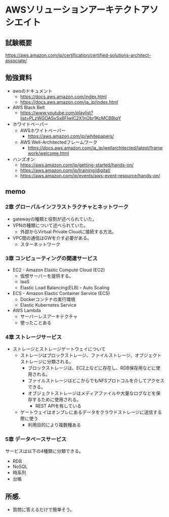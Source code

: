 # AWSソリューションアーキテクトアソシエイト

## 試験概要
https://aws.amazon.com/jp/certification/certified-solutions-architect-associate/

## 勉強資料
* awsのドキュメント
    * https://docs.aws.amazon.com/index.html
    * https://docs.aws.amazon.com/ja_jp/index.html
* AWS Black Belt
    * https://www.youtube.com/playlist?list=PLzWGOASvSx6FIwIC2X1nObr1KcMCBBlqY
* ホワイトペーパー
    * AWSホワイトペーパー
        * https://aws.amazon.com/jp/whitepapers/
    * AWS Well-Architectedフレームワーク
        * https://docs.aws.amazon.com/ja_jp/wellarchitected/latest/framework/welcome.html
* ハンズオン
    * https://aws.amazon.com/jp/getting-started/hands-on/
    * https://aws.amazon.com/jp/training/digital/
    * https://aws.amazon.com/jp/events/aws-event-resource/hands-on/

## memo
### 2章 グローバルインフラストラクチャとネットワーク
* gatewayの種類と役割が述べられていた。
* VPNの種類について述べられていた。
    * 外部からVirtual Private Cloudに接続する方法。
* VPC間の通信はGWを介す必要がある。
    * スターネットワーク

### 3章 コンピューティングの関連サービス
* EC2 - Amazon Elastic Compute Cloud (EC2)
    * 仮想サーバーを提供する。
    * IaaS
    * Elastic Load Balancing(ELB)・Auto Scaling
* ECS - Amazon Elastic Container Service (ECS)
    * Dockerコンテナの実行環境
    * Elastic Kubernetes Service
* AWS Lambda
    * サーバーレスアーキテクチャ
    * 使ったことある


### 4章 ストレージサービス
* ストレージとストレージゲートウェイについて
    * ストレージはブロックストレージ、ファイルストレージ、オブジェクトストレージに分類される。
        * ブロックストレージは、EC2上などに存在し、RDB保存用などに使用される。
        * ファイルストレージはどこからでもNFSプロトコルを介してアクセスできる。
        * オブジェクトストレージはメディアファイルや大量なログなどを保存するために使用される。
            * REST APIを有している
    * ゲートウェイはオンプレにあるデータをクラウドストレージに送信する際に使う
        * 利用目的により複数種ある

### 5章 データベースサービス
サービスは以下の4種類に分類できる。
* RDB
* NoSQL
* 時系列
* 台帳



## 所感.
* 質問に答えるだけで簡単そう。



